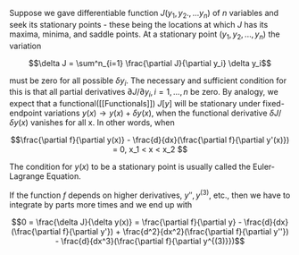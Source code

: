 Suppose we gave differentiable function $J(y_1, y_2., ... y_n)$ of $n$ variables and seek its stationary points - these being the locations at which $J$ has its maxima, minima, and saddle points. At a stationary point $(y_1, y_2,...,y_n)$ the variation 

$$\delta J = \sum^n_{i=1} \frac{\partial J}{\partial y_i} \delta y_i$$

must be zero for all possible $\delta y_i$. The necessary and sufficient condition for this is that all partial derivatives $\partial J/\partial y_i,i=1,...,n$ be zero. By analogy, we expect that a functional([[Functionals]]) $J[y]$ will be stationary under fixed-endpoint variations $y(x)\rightarrow y(x) + \delta y(x)$, when the functional derivative $\delta J/\delta y(x)$ vanishes for all x. In other words, when 

$$\frac{\partial f}{\partial y(x)} - \frac{d}{dx}(\frac{\partial f}{\partial y'(x)}) = 0, x_1 < x < x_2 $$

The condition for $y(x)$ to be a stationary point is usually called the Euler-Lagrange Equation. 

If the function $f$ depends on higher derivatives, $y'', y^{(3)}$, etc., then we have to integrate by parts more times and we end up with 

$$0 = \frac{\delta J}{\delta y(x)} = \frac{\partial f}{\partial y} - \frac{d}{dx}(\frac{\partial f}{\partial y'}) + \frac{d^2}{dx^2}(\frac{\partial f}{\partial y''}) - \frac{d}{dx^3}(\frac{\partial f}{\partial y^{(3)}})$$